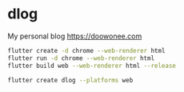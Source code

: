 # dlog

My personal blog <https://doowonee.com>

```bash
flutter create -d chrome --web-renderer html
flutter run -d chrome --web-renderer html
flutter build web --web-renderer html --release

flutter create dlog --platforms web
```